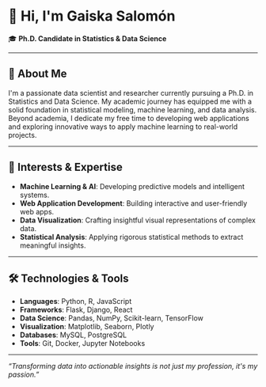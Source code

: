 # 👋 Hi, I'm Gaiska Salomón

🎓 **Ph.D. Candidate in Statistics & Data Science**  

---

## 🚀 About Me

I'm a passionate data scientist and researcher currently pursuing a Ph.D. in Statistics and Data Science. My academic journey has equipped me with a solid foundation in statistical modeling, machine learning, and data analysis. Beyond academia, I dedicate my free time to developing web applications and exploring innovative ways to apply machine learning to real-world projects.

---

## 🧠 Interests & Expertise

- **Machine Learning & AI**: Developing predictive models and intelligent systems.
- **Web Application Development**: Building interactive and user-friendly web apps.
- **Data Visualization**: Crafting insightful visual representations of complex data.
- **Statistical Analysis**: Applying rigorous statistical methods to extract meaningful insights.

---

## 🛠️ Technologies & Tools

- **Languages**: Python, R, JavaScript
- **Frameworks**: Flask, Django, React
- **Data Science**: Pandas, NumPy, Scikit-learn, TensorFlow
- **Visualization**: Matplotlib, Seaborn, Plotly
- **Databases**: MySQL, PostgreSQL
- **Tools**: Git, Docker, Jupyter Notebooks

---

*“Transforming data into actionable insights is not just my profession, it's my passion.”*

